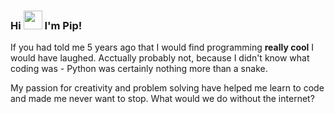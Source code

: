 ### Hi <img src="https://raw.githubusercontent.com/MartinHeinz/MartinHeinz/master/wave.gif" height="30"/> I'm Pip! 

If you had told me 5 years ago that I would find programming **really cool** I would have laughed. Acctually probably not, because I didn't know what coding was - Python was certainly nothing more than a snake.

My passion for creativity and problem solving have helped me learn to code and made me never want to stop. What would we do without the internet?

<!--
**pippayyy/pippayyy** is a ✨ _special_ ✨ repository because its `README.md` (this file) appears on your GitHub profile.

Here are some ideas to get you started:

- 🔭 I’m currently working on ...
- 🌱 I’m currently learning ...
- 👯 I’m looking to collaborate on ...
- 🤔 I’m looking for help with ...
- 💬 Ask me about ...
- 📫 How to reach me: ...
- 😄 Pronouns: ...
- ⚡ Fun fact: ...
-->
